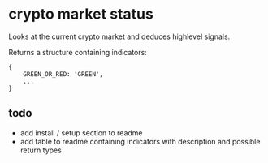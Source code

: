 # crypto market status

Looks at the current crypto market and deduces highlevel signals.

Returns a structure containing indicators:

```
{
    GREEN_OR_RED: 'GREEN',
    ...
}
```

## todo

- add install / setup section to readme
- add table to readme containing indicators with description and possible return types